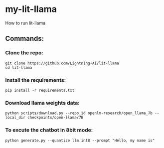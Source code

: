 # my-lit-llama
How to run lit-llama

## Commands:

### Clone the repo:

```
git clone https://github.com/Lightning-AI/lit-llama
cd lit-llama
```
### Install the requirements:

```
pip install -r requirements.txt
```

### Download llama weights data:

```
python scripts/download.py --repo_id openlm-research/open_llama_7b --local_dir checkpoints/open-llama/7B
```
### To excute the chatbot in 8bit mode:

```
python generate.py --quantize llm.int8 --prompt "Hello, my name is"
```
